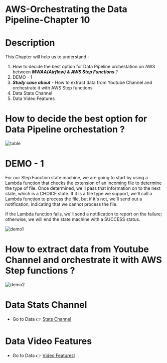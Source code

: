 # AWS-Orchestrating the Data Pipeline-Chapter 10

# Description

This Chapter will help us to understand :

1. How to decide the best option for Data Pipeline orchestation on AWS between ***MWAA(Airflow) & AWS Step Functions*** ? 
2. DEMO - 1
3. ***Study case about*** - How to extract data from Youtube Channel and orchestrate  it with AWS Step functions
4. Data Stats Channel
5. Data Video Features

# How to decide the best option for Data Pipeline orchestation ? 

![table](https://github.com/alexbonella/AWS-StudyClub/blob/upload_chapter10_2104/infra_demo/Airflow_VS_Step_Functions.png)

# DEMO - 1

For our Step Function state machine, we are going to start by using a Lambda function that checks the extension of an incoming 
file to determine the type of file. Once determined, we'll pass that information on to the next state, which is a CHOICE state. If it
is a file type we support, we'll call a Lambda function to process the file, but if it's not, we'll send out a notification, indicating that we cannot process the file.

If the Lambda function fails, we'll send a notification to report on the failure; otherwise,
we will end the state machine with a SUCCESS status.

![demo1](https://github.com/alexbonella/AWS-StudyClub/blob/upload_chapter10_2104/infra_demo/demo_chapter10.png)

# How to extract data from Youtube Channel and orchestrate  it with AWS Step functions ?

![demo2](https://github.com/alexbonella/AWS-StudyClub/blob/upload_chapter10_2104/infra_demo/infra_chapter_10_de.png)

# Data Stats Channel 

* Go to Data  👉 [Stats Channel](https://github.com/alexbonella/AWS-StudyClub/tree/upload_chapter10_2104/stats_channel)

# Data Video Features

* Go to Data  👉  [Video Featuresl](https://github.com/alexbonella/AWS-StudyClub/tree/upload_chapter10_2104/video_feature_data)


